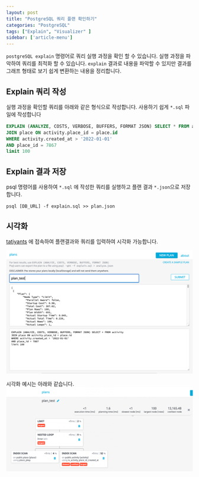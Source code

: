 ```yaml
---
layout: post
title: "PostgreSQL 쿼리 플랜 확인하기"
categories: "PostgreSQL"
tags: ["Explain", "Visualizer" ]
sidebar: ['article-menu']
---
```


`postgreSQL explain` 명령어로 쿼리 실행 과정을 확인 할 수 있습니다.
실행 과정을 파악하여 쿼리를 최적화 할 수 있습니다.
`explain` 결과로 내용을 파악할 수 있지만 결과를 그래프 형태로 보기 쉽게 변환하는 내용을 정리합니다.


## Explain 쿼리 작성

실행 과정을 확인할 쿼리를 아래와 같은 형식으로 작성합니다. 사용하기 쉽게 `*.sql` 파일에 작성합니다

``` sql
EXPLAIN (ANALYZE, COSTS, VERBOSE, BUFFERS, FORMAT JSON) SELECT * FROM activity
JOIN place ON activity.place_id = place.id
WHERE activity.created_at > '2022-01-01'
AND place_id = 7867
limit 100
```

## Explain 결과 저장

psql 명령어를 사용하여 `*.sql` 에 작성한 쿼리를 실행하고 플랜 결과 `*.json`으로 저장합니다.
```
psql [DB_URL] -f explain.sql >> plan.json
```

## 시각화
[tatiyants](http://tatiyants.com/pev/#/plans/new) 에 접속하여 플랜결과와 쿼리를 입력하여 시각화 가능합니다.

<img class="post_img" src="/assets/images/posts/query_plan_1.png">

시각화 예시는 아래와 같습니다. 
<img class="post_img" src="/assets/images/posts/query_plan_2.png">
